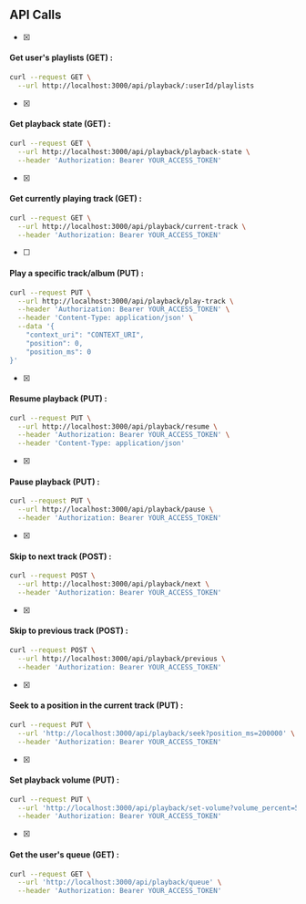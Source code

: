 
## API Calls 

- [x]
#### Get user's playlists (GET) :
```bash
curl --request GET \
  --url http://localhost:3000/api/playback/:userId/playlists
```

- [x]
#### Get playback state (GET) :
```bash 
curl --request GET \
  --url http://localhost:3000/api/playback/playback-state \
  --header 'Authorization: Bearer YOUR_ACCESS_TOKEN'
```

- [x]
#### Get currently playing track (GET) :
```bash
curl --request GET \
  --url http://localhost:3000/api/playback/current-track \
  --header 'Authorization: Bearer YOUR_ACCESS_TOKEN'
```

- [ ]
#### Play a specific track/album (PUT) :
```bash
curl --request PUT \
  --url http://localhost:3000/api/playback/play-track \
  --header 'Authorization: Bearer YOUR_ACCESS_TOKEN' \
  --header 'Content-Type: application/json' \
  --data '{
    "context_uri": "CONTEXT_URI",
    "position": 0,
    "position_ms": 0
}'
```

- [x]
#### Resume playback (PUT) :
```bash 
curl --request PUT \
  --url http://localhost:3000/api/playback/resume \
  --header 'Authorization: Bearer YOUR_ACCESS_TOKEN' \
  --header 'Content-Type: application/json'
```

- [x]
#### Pause playback (PUT) :
```bash
curl --request PUT \
  --url http://localhost:3000/api/playback/pause \
  --header 'Authorization: Bearer YOUR_ACCESS_TOKEN'
```

-[x]
#### Skip to next track (POST) :
```bash
curl --request POST \
  --url http://localhost:3000/api/playback/next \
  --header 'Authorization: Bearer YOUR_ACCESS_TOKEN'
```

- [x]
#### Skip to previous track (POST) :
```bash
curl --request POST \
  --url http://localhost:3000/api/playback/previous \
  --header 'Authorization: Bearer YOUR_ACCESS_TOKEN'
```

- [x]
#### Seek to a position in the current track (PUT) :
```bash
curl --request PUT \
  --url 'http://localhost:3000/api/playback/seek?position_ms=200000' \
  --header 'Authorization: Bearer YOUR_ACCESS_TOKEN'
```

- [x]
#### Set playback volume (PUT) :
```bash
curl --request PUT \
  --url 'http://localhost:3000/api/playback/set-volume?volume_percent=50' \
  --header 'Authorization: Bearer YOUR_ACCESS_TOKEN'
```

- [x]
#### Get the user's queue (GET) :
```bash
curl --request GET \
  --url 'http://localhost:3000/api/playback/queue' \
  --header 'Authorization: Bearer YOUR_ACCESS_TOKEN'
```
